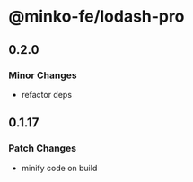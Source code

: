 # @minko-fe/lodash-pro

## 0.2.0

### Minor Changes

- refactor deps

## 0.1.17

### Patch Changes

- minify code on build
